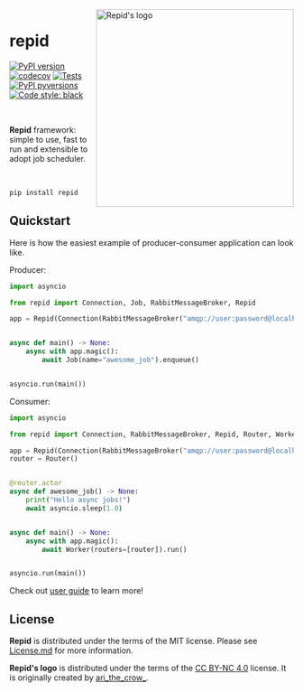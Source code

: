 <a href="https://www.instagram.com/p/Cd-ob1NNZ84/">
  <img alt="Repid's logo" width="350" align="right" src="https://gist.github.com/aleksul/fedbe168f1fc59c5aac3ddd17ecff30a/raw/b9467303f55517d99633d6551de223cd6534b149/repid_logo_borders.svg">
</a>

# repid

[![PyPI version](https://img.shields.io/pypi/v/repid.svg)](https://pypi.org/project/repid/)
[![codecov](https://codecov.io/gh/aleksul/repid/branch/main/graph/badge.svg?token=IP3Z1VXB1G)](https://codecov.io/gh/aleksul/repid)
[![Tests](https://github.com/aleksul/repid/actions/workflows/tests.yaml/badge.svg)](https://github.com/aleksul/repid/actions/workflows/tests.yaml)
[![PyPI pyversions](https://img.shields.io/pypi/pyversions/repid.svg)](https://pypi.python.org/pypi/repid/)
[![Code style: black](https://img.shields.io/badge/code%20style-black-000000.svg)](https://github.com/psf/black)

<br>

**Repid** framework: simple to use, fast to run and extensible to adopt job scheduler.

<br>

```bash
pip install repid
```

## Quickstart

Here is how the easiest example of producer-consumer application can look like.

Producer:

```python
import asyncio

from repid import Connection, Job, RabbitMessageBroker, Repid

app = Repid(Connection(RabbitMessageBroker("amqp://user:password@localhost:5672")))


async def main() -> None:
    async with app.magic():
        await Job(name="awesome_job").enqueue()


asyncio.run(main())
```

Consumer:

```python
import asyncio

from repid import Connection, RabbitMessageBroker, Repid, Router, Worker

app = Repid(Connection(RabbitMessageBroker("amqp://user:password@localhost:5672")))
router = Router()


@router.actor
async def awesome_job() -> None:
    print("Hello async jobs!")
    await asyncio.sleep(1.0)


async def main() -> None:
    async with app.magic():
        await Worker(routers=[router]).run()


asyncio.run(main())
```

Check out [user guide] to learn more!

## License

**Repid** is distributed under the terms of the MIT license. Please see [License.md] for more information.

**Repid's logo** is distributed under the terms of the [CC BY-NC 4.0] license. It is originally created by [ari_the_crow_].

[License.md]: https://github.com/aleksul/repid/blob/master/LICENSE
[user guide]: https://aleksul.github.io/repid
[CC BY-NC 4.0]: https://creativecommons.org/licenses/by-nc/4.0/
[ari_the_crow_]: https://www.instagram.com/p/Cd-ob1NNZ84/
